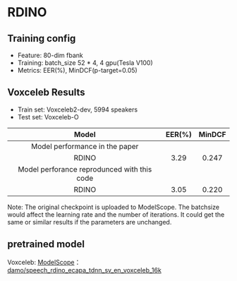 # RDINO

## Training config
- Feature: 80-dim fbank
- Training: batch_size 52 * 4, 4 gpu(Tesla V100)
- Metrics: EER(%), MinDCF(p-target=0.05)

## Voxceleb Results
- Train set: Voxceleb2-dev, 5994 speakers
- Test set: Voxceleb-O

| Model | EER(%) | MinDCF |
|:-----:|:------:|:------:|
| Model performance in the paper |
| RDINO |  3.29  |  0.247 |
| Model perforance reprodunced with this code |
| RDINO |  3.05  |  0.220 |

Note: The original checkpoint is uploaded to ModelScope. The batchsize would affect the learning rate and the number of iterations. It could get the same or similar results if the parameters are unchanged.

## pretrained model
Voxceleb: [ModelScope](https://www.modelscope.cn/home)：[damo/speech_rdino_ecapa_tdnn_sv_en_voxceleb_16k](https://www.modelscope.cn/models/damo/speech_rdino_ecapa_tdnn_sv_en_voxceleb_16k/summary)